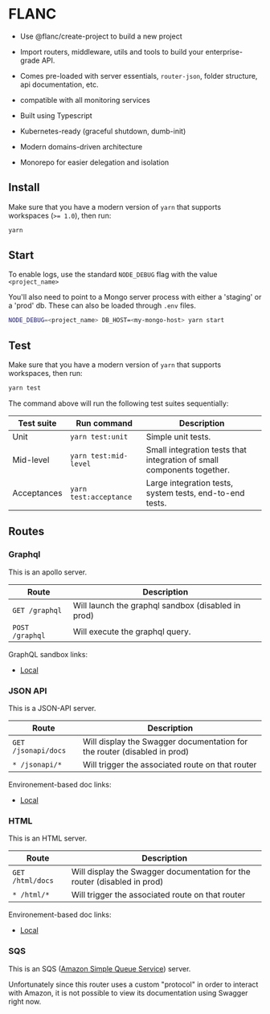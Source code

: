 # FLANC

- Use @flanc/create-project to build a new project
- Import routers, middleware, utils and tools to build your enterprise-grade API.
- Comes pre-loaded with server essentials, `router-json`, folder structure, api documentation, etc.
- compatible with all monitoring services


- Built using Typescript
- Kubernetes-ready (graceful shutdown, dumb-init)
- Modern domains-driven architecture
- Monorepo for easier delegation and isolation

## Install

Make sure that you have a modern version of `yarn` that supports workspaces (`>= 1.0`), then run:

```bash
yarn
```

## Start

To enable logs, use the standard `NODE_DEBUG` flag with the value `<project_name>`

You'll also need to point to a Mongo server process with either a 'staging' or a 'prod' db.
These can also be loaded through `.env` files.

```bash
NODE_DEBUG=<project_name> DB_HOST=<my-mongo-host> yarn start
```

## Test

Make sure that you have a modern version of `yarn` that supports workspaces, then run:

```bash
yarn test
```

The command above will run the following test suites sequentially:

| Test suite | Run command | Description |
-------------|-------------|-------------|
| Unit | `yarn test:unit` | Simple unit tests. |
| Mid-level | `yarn test:mid-level` | Small integration tests that integration of small components together.  |
| Acceptances | `yarn test:acceptance` | Large integration tests, system tests, end-to-end tests. |


## Routes

### Graphql

This is an apollo server.

| Route | Description |
| --- | --- |
| `GET /graphql` | Will launch the graphql sandbox (disabled in prod) |
| `POST /graphql` | Will execute the graphql query. |

GraphQL sandbox links:

- [Local](http://localhost:9001/graphql)

### JSON API

This is a JSON-API server.

| Route | Description |
| --- | --- |
| `GET /jsonapi/docs` | Will display the Swagger documentation for the router (disabled in prod) |
| `* /jsonapi/*` | Will trigger the associated route on that router |

Environement-based doc links:

- [Local](https://petstore.swagger.io/?url=http://localhost:9001/jsonapi/docs)

### HTML

This is an HTML server.

| Route | Description |
| --- | --- |
| `GET /html/docs` | Will display the Swagger documentation for the router (disabled in prod) |
| `* /html/*` | Will trigger the associated route on that router |

Environement-based doc links:

- [Local](https://petstore.swagger.io/?url=http://localhost:9001/html/docs)

### SQS

This is an SQS ([Amazon Simple Queue Service](https://aws.amazon.com/sqs/)) server. 

Unfortunately since this router uses a custom "protocol" in order to interact with Amazon, it is not possible to view its documentation using Swagger right now.




